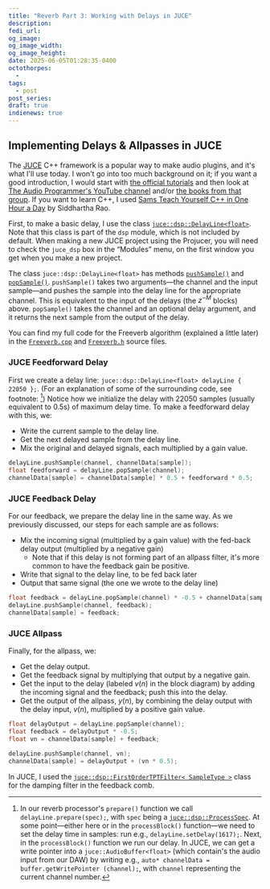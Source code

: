 ```yaml
---
title: "Reverb Part 3: Working with Delays in JUCE"
description: 
fedi_url: 
og_image: 
og_image_width: 
og_image_height: 
date: 2025-06-05T01:28:35-0400
octothorpes:
  - 
tags:
  - post
post_series: 
draft: true
indienews: true
---
```


<link rel="stylesheet" type="text/css" href="/styles/notes-photos.css">

<link rel="stylesheet" type="text/css" href="/styles/code/prism-dracula.css" />
<link rel="stylesheet" type="text/css" href="/styles/code/code-tweaks.css" />

<link rel="stylesheet" type="text/css" href="/styles/math/katex.min.css" />

## Implementing Delays & Allpasses in JUCE

The [JUCE](https://juce.com/) C++ framework is a popular way to make audio plugins, and it's what I'll use today. I won't go into too much background on it; if you want a good introduction, I would start with [the official tutorials](https://juce.com/learn/tutorials/) and then look at [The Audio Programmer's YouTube channel](https://www.youtube.com/theaudioprogrammer) and/or [the books from that group](https://www.theaudioprogrammer.com/books). If you want to learn C++, I used [Sams Teach Yourself C++ in One Hour a Day](https://www.oreilly.com/library/view/sams-teach-yourself/9780137334674/) by Siddhartha Rao.

First, to make a basic delay, I use the class [`juce::dsp::DelayLine<float>`](https://docs.juce.com/master/classdsp_1_1DelayLine.html). Note that this class is part of the `dsp` module, which is not included by default. When making a new JUCE project using the Projucer, you will need to check the `juce_dsp` box in the “Modules” menu, on the first window you get when you make a new project.

The class `juce::dsp::DelayLine<float>` has methods [`pushSample()`](https://docs.juce.com/master/classdsp_1_1DelayLine.html#a5d07327abc2d6bcc69bb3d3eea488d8f) and [`popSample()`](https://docs.juce.com/master/classdsp_1_1DelayLine.html#afb9c3cadcd2a333a742aa86a97caf944). `pushSample()` takes two arguments—the channel and the input sample—and pushes the sample into the delay line for the appropriate channel. This is equivalent to the input of the delays (the $z^{-M}$ blocks) above. `popSample()` takes the channel and an optional delay argument, and it returns the next sample from the output of the delay.

You can find my full code for the Freeverb algorithm (explained a little later) in the [`Freeverb.cpp`](https://github.com/reillypascal/RSAlgorithmicVerb/blob/main/Source/Freeverb.cpp) and [`Freeverb.h`](https://github.com/reillypascal/RSAlgorithmicVerb/blob/main/Source/Freeverb.h) source files.

### JUCE Feedforward Delay

First we create a delay line: `juce::dsp::DelayLine<float> delayLine { 22050 };`. (For an explanation of some of the surrounding code, see footnote: [^5]) Notice how we initialize the delay with 22050 samples (usually equivalent to 0.5s) of maximum delay time. To make a feedforward delay with this, we:
- Write the current sample to the delay line.
- Get the next delayed sample from the delay line.
- Mix the original and delayed signals, each multiplied by a gain value.

```cpp
delayLine.pushSample(channel, channelData[sample]);
float feedforward = delayLine.popSample(channel);
channelData[sample] = channelData[sample] * 0.5 + feedforward * 0.5;
```

### JUCE Feedback Delay

For our feedback, we prepare the delay line in the same way. As we previously discussed, our steps for each sample are as follows:
- Mix the incoming signal (multiplied by a gain value) with the fed-back delay output (multiplied by a negative gain)
  - Note that if this delay is not forming part of an allpass filter, it's more common to have the feedback gain be positive.
- Write that signal to the delay line, to be fed back later
- Output that same signal (the one we wrote to the delay line)

```cpp
float feedback = delayLine.popSample(channel) * -0.5 + channelData[sample] * 0.5;
delayLine.pushSample(channel, feedback);
channelData[sample] = feedback;
```

### JUCE Allpass

Finally, for the allpass, we:
- Get the delay output.
- Get the feedback signal by multiplying that output by a negative gain.
- Get the input to the delay (labeled $v(n)$ in the block diagram) by adding the incoming signal and the feedback; push this into the delay.
- Get the output of the allpass, $y(n)$, by combining the delay output with the delay input, $v(n)$, multiplied by a positive gain value.

```cpp
float delayOutput = delayLine.popSample(channel);
float feedback = delayOutput * -0.5;
float vn = channelData[sample] + feedback;

delayLine.pushSample(channel, vn);
channelData[sample] = delayOutput + (vn * 0.5);
```

In JUCE, I used the [`juce::dsp::FirstOrderTPTFilter< SampleType >`](https://docs.juce.com/master/classdsp_1_1FirstOrderTPTFilter.html) class for the damping filter in the feedback comb.

[^5]: In our reverb processor's `prepare()` function we call `delayLine.prepare(spec);`, with `spec` being a [`juce::dsp::ProcessSpec`](https://docs.juce.com/master/structdsp_1_1ProcessSpec.html). At some point—either here or in the `processBlock()` function—we need to set the delay time in samples: run e.g., `delayLine.setDelay(1617);`. Next, in the `processBlock()` function we run our delay. In JUCE, we can get a write pointer into a `juce::AudioBuffer<float>` (which contain's the audio input from our DAW) by writing e.g., `auto* channelData = buffer.getWritePointer (channel);`, with `channel` representing the current channel number.
